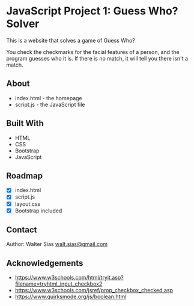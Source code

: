 # JavaScript Project 1: Guess Who? Solver

This is a website that solves a game of Guess Who?

You check the checkmarks for the facial features of a person, and the program guesses who it is. If there is no match, it will tell you there isn't a match.

## About

* index.html - the homepage
* script.js - the JavaScript file

## Built With

- HTML
- CSS
- Bootstrap
- JavaScript

## Roadmap

- [x] index.html
- [x] script.js
- [x] layout.css
- [x] Bootstrap included

## Contact

Author: Walter Sias walt.sias@gmail.com

## Acknowledgements

- https://www.w3schools.com/html/tryit.asp?filename=tryhtml_input_checkbox2
- https://www.w3schools.com/jsref/prop_checkbox_checked.asp
- https://www.quirksmode.org/js/boolean.html
